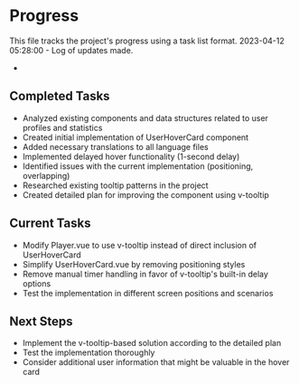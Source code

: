 # Progress

This file tracks the project's progress using a task list format.
2023-04-12 05:28:00 - Log of updates made.

-

## Completed Tasks

- Analyzed existing components and data structures related to user profiles and statistics
- Created initial implementation of UserHoverCard component
- Added necessary translations to all language files
- Implemented delayed hover functionality (1-second delay)
- Identified issues with the current implementation (positioning, overlapping)
- Researched existing tooltip patterns in the project
- Created detailed plan for improving the component using v-tooltip

## Current Tasks

- Modify Player.vue to use v-tooltip instead of direct inclusion of UserHoverCard
- Simplify UserHoverCard.vue by removing positioning styles
- Remove manual timer handling in favor of v-tooltip's built-in delay options
- Test the implementation in different screen positions and scenarios

## Next Steps

- Implement the v-tooltip-based solution according to the detailed plan
- Test the implementation thoroughly
- Consider additional user information that might be valuable in the hover card
